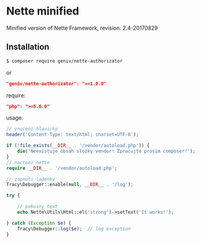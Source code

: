 Nette minified
==============
Minified version of Nette Framework, revision: 2.4-20170829

Installation
------------

```sh
$ composer require geniv/nette-authorizator
```
or
```json
"geniv/nette-authorizator": ">=1.0.0"
```

require:
```json
"php": ">=5.6.0"
```

usage:
```php
// vnuceni hlavicky
header('Content-Type: text/html; charset=UTF-8');

if (!file_exists(__DIR__ . '/vendor/autoload.php')) {
    die('Neexistuje obsah slozky vendor! Zpracujte prosim composer!');
}
// nacteni nette
require __DIR__ . '/vendor/autoload.php';

// zapnuti ladenky
Tracy\Debugger::enable(null, __DIR__ . '/log');

try {

    // pokusny text
    echo Nette\Utils\Html::el('strong')->setText('It works!');

} catch (Exception $e) {
    Tracy\Debugger::log($e);  // log exception
}
```
